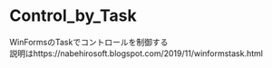 # Control_by_Task
WinFormsのTaskでコントロールを制御する  
説明はhttps://nabehirosoft.blogspot.com/2019/11/winformstask.html
